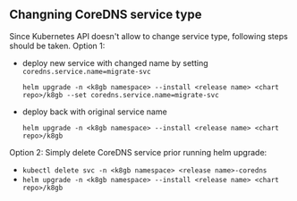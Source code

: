 ## Changning CoreDNS service type
Since Kubernetes API doesn't allow to change service type, following steps should be taken.
Option 1:

* deploy new service with changed name by setting `coredns.service.name=migrate-svc`

  ```helm upgrade -n <k8gb namespace> --install <release name> <chart repo>/k8gb --set coredns.service.name=migrate-svc```

* deploy back with original service name

  ```helm upgrade -n <k8gb namespace> --install <release name> <chart repo>/k8gb```

Option 2:
Simply delete CoreDNS service prior running helm upgrade:
* ```kubectl delete svc -n <k8gb namespace> <release name>-coredns```
* ```helm upgrade -n <k8gb namespace> --install <release name> <chart repo>/k8gb```

